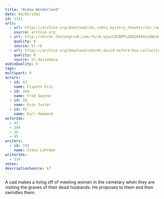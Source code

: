 ```yaml
---
title: "Widow Wonderland"
date: 04/05/1982
id: 1311
urls: 
  - url: https://archive.org/download/cbs_radio_mystery_theater/cbs_radio_mystery_theater-1301-1350.zip/cbs_radio_mystery_theater-1301-1350%2Fcbsrmt_1311_the_widow_wonderland.mp3
    source: archive-org
  - url: http://cbsrmt.thelongtrek.com/rb/rb-wjw/CBSRMT%20820405%20Widow%20Wonderland_wjw.mp3
    quality: 0
    source: kl-rb
  - url: https://archive.org/download/cbsrmt-david-oxford-boa-collection/CBSRMT-820405-1311-Widow-Wonderland-(128-48)_WBBM-JE-{BoA}.mp3
    quality: 0
    source: kl-davidoboa
audioQuality: 0
tags: 
multipart: 0
actors:  
  - id: 43
    name: Elspeth Eric  
  - id: 204
    name: Fred Gwynne  
  - id: 10
    name: Evie Juster  
  - id: 95
    name: Earl Hammond
actorIds:  
  - 43  
  - 204  
  - 10  
  - 95
writers:  
  - id: 334
    name: Steve Lehrman
writerIds:  
  - 334
notes: 
descriptionSource: kf
---
```

A cad makes a living off of meeting women in the cemetary when they are visiting the graves of their dead husbands. He proposes to them and then swindles them.